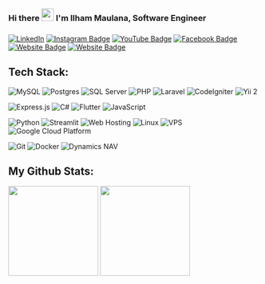 
### <div align="left">Hi there <img src="https://media.giphy.com/media/hvRJCLFzcasrR4ia7z/giphy.gif" width="25"> I'm Ilham Maulana, Software Engineer</div>  
### <div align="left">
[![LinkedIn](https://img.shields.io/badge/LinkedIn-%230077B5.svg?logo=linkedin&logoColor=white)](https://www.linkedin.com/in/k4ilham/)
[![Instagram Badge](https://img.shields.io/badge/-Instagram-e4405f?style=flat-square&logo=Instagram&logoColor=white)](https://instagram.com/k4ilham/)
[![YouTube Badge](https://img.shields.io/badge/-YouTube-FF0000?style=flat-square&logo=youtube&logoColor=white)](https://www.youtube.com/@kuliahkoding)
[![Facebook Badge](https://img.shields.io/badge/-Facebook-1877F2?style=flat-square&logo=facebook&logoColor=white)](https://www.facebook.com/mailham)
[![Website Badge](https://img.shields.io/badge/Website-3b5998?style=flat-square&logo=google-chrome&logoColor=white)](https://inercorp.com)
[![Website Badge](https://img.shields.io/badge/Website-3b5998?style=flat-square&logo=google-chrome&logoColor=white)](https://kuliahkoding.com)

</div> 

## Tech Stack:

![MySQL](https://img.shields.io/badge/mysql-F29111.svg?style=flat&logo=mysql&logoColor=00758F)
![Postgres](https://img.shields.io/badge/postgres-%23316192.svg?style=flat&logo=postgresql&logoColor=white) 
![SQL Server](https://img.shields.io/badge/SQL%20Server-CC2927?style=flat&logo=microsoft-sql-server&logoColor=white)
![PHP](https://img.shields.io/badge/php-AEB2D5.svg?style=flat&logo=php&logoColor=white) 
![Laravel](https://img.shields.io/badge/laravel-F05340.svg?style=flat&logo=laravel&logoColor=white) 
![CodeIgniter](https://img.shields.io/badge/CodeIgniter-EF4223?style=flat&logo=codeigniter&logoColor=white)
![Yii 2](https://img.shields.io/badge/Yii%202-1A73E8?style=flat&logo=yii&logoColor=white)

![Express.js](https://img.shields.io/badge/express.js-%23404d59.svg?style=flat&logo=express&logoColor=%2361DAFB)
![C#](https://img.shields.io/badge/C%23-239120?style=flat&logo=c-sharp&logoColor=white)
![Flutter](https://img.shields.io/badge/flutter-02569B.svg?style=flat&logo=flutter&logoColor=white)
![JavaScript](https://img.shields.io/badge/javascript-yellow.svg?style=flat&logo=javascript&logoColor=white) 

![Python](https://img.shields.io/badge/python-FFD43B.svg?style=flat&logo=python&logoColor=white) 
![Streamlit](https://img.shields.io/badge/Streamlit-FF4B4D?style=flat&logo=streamlit&logoColor=white)
![Web Hosting](https://img.shields.io/badge/Web%20Hosting-00C7B7?style=flat&logo=webmin&logoColor=white)
![Linux](https://img.shields.io/badge/Linux-FCC624?style=flat&logo=linux&logoColor=black)
![VPS](https://img.shields.io/badge/VPS-336791?style=flat&logo=virtualbox&logoColor=white)
![Google Cloud Platform](https://img.shields.io/badge/Google%20Cloud-4285F4?style=flat&logo=google-cloud&logoColor=white)

![Git](https://img.shields.io/badge/git-black.svg?style=flat&logo=git&logoColor=white)
![Docker](https://img.shields.io/badge/Docker-2496ED?style=flat&logo=docker&logoColor=white)
![Dynamics NAV](https://img.shields.io/badge/Dynamics%20NAV-007ACC?style=flat&logo=microsoft-dynamics&logoColor=white)



## My Github Stats:
<p>
  <img height="180em" src="https://github-readme-stats.vercel.app/api?username=k4ilham&show_icons=true&hide_border=true&&count_private=true&include_all_commits=true" />
  <img height="180em" src="https://github-readme-stats.vercel.app/api/top-langs/?username=k4ilham&show_icons=true&hide_border=true&layout=compact&langs_count=8"/>
</p>
